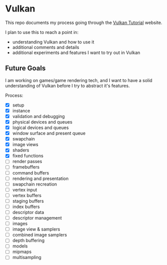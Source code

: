 # Vulkan

This repo documents my process going through the [Vulkan Tutorial](https://vulkan-tutorial.com/) website.

I plan to use this to reach a point in:

* understanding Vulkan and how to use it
* additional comments and details
* additional experiments and features I want to try out in Vulkan

## Future Goals

I am working on games/game rendering tech, and I want to have a solid understanding of Vulkan before I 
try to abstract it's features.

Process:

- [x] setup
- [x] instance
- [x] validation and debugging
- [x] physical devices and queues
- [x] logical devices and queues
- [x] window surface and present queue
- [x] swapchain
- [x] image views
- [x] shaders
- [x] fixed functions
- [ ] render passes
- [ ] framebuffers
- [ ] command buffers
- [ ] rendering and presentation
- [ ] swapchain recreation
- [ ] vertex input
- [ ] vertex buffers
- [ ] staging buffers
- [ ] index buffers
- [ ] descriptor data
- [ ] descriptor management
- [ ] images
- [ ] image view & samplers
- [ ] combined image samplers
- [ ] depth buffering
- [ ] models
- [ ] mipmaps
- [ ] multisampling
